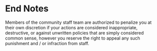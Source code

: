 # End Notes

Members of the community staff team are authorized to penalize you at their own discretion if your actions are considered inappropriate, destructive, or against unwritten policies that are simply considered common sense, however you reserve the right to appeal any such punishment and / or infraction from staff.
